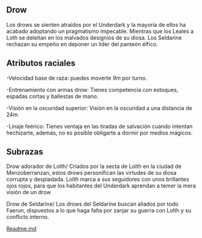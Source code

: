 Drow
-
Los drows se sienten atraídos por el Underdark y la mayoría de ellos ha acabado adoptando un pragmatismo impecable. Mientras que los Leales a Loth se deleitan en los malvados designios de su diosa. Los Seldarine rechazan su empeño en deponer un líder del panteón élfico.

Atributos raciales
-
-Velocidad base de raza: puedes moverte 9m por turno.

-Entrenamiento con armas drow: Tienes competencia con estoques, espadas cortas y ballestas de mano.

-Visión en la oscuridad superior: Visión en la oscuridad a una distancia de 24m.

-Linaje feérico: Tienes ventaja en las tiradas de salvación cuando intentan hechizarte, además, no es posible obligarte a dormir por medios mágicos.

Subrazas
-
Drow adorador de Lolth/
Criados por la secta de Lolth en la ciudad de Menzoberranzan, estos drows personifican las virtudes de su diosa corrupta y despiadada. Lolth marca a sus seguidores con unos brillantes ojos rojos, para que los habitantes del Underdark aprendan a temer la mera visión de un drow

Drow de Seldarine/
Los drows del Seldarine buscan aliados por todo Faerun, dispuestos a lo que haga falta por zanjar su guerra con Lolth y su conflicto interno.

[Readme.md](README.md)
